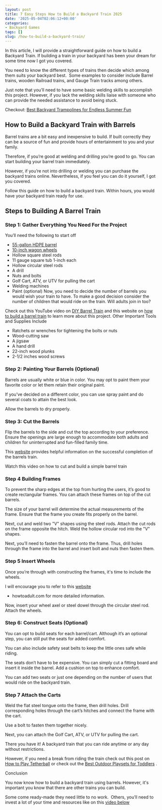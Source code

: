 ```yaml
---
layout: post
title: 7 Easy Steps How to Build a Backyard Train 2025
date: '2025-05-04T02:06:12+00:00'
categories:
- Backyard Games
tags: []
slug: /how-to-build-a-backyard-train/
---
```


In this article, I will provide a straightforward guide on how to build a Backyard Train. If building a train in your backyard has been your dream for some time now I got you covered.

You need to know the different types of trains then decide which among them suits your backyard best.  Some examples to consider include Barrel trains, wooden Railroad trains, and Gauge Train tracks among others.

Just note that you’ll need to have some basic welding skills to accomplish this project. However, if you lack the welding skills liaise with someone who can provide the needed assistance to avoid being stuck.

Checkout:
[Best Backyard Trampolines for Endless Summer Fun](https://pestpolicy.com/best-backyard-trampolines/)
## How to Build a Backyard Train with Barrels
Barrel trains are a bit easy and inexpensive to build. If built correctly they can be a source of fun and provide hours of entertainment to you and your family.

Therefore, if you’re good at welding and drilling you’re good to go. You can start building your barrel train immediately.

However, if you’re not into drilling or welding you can purchase the backyard trains online. Nevertheless, if you feel you can do it yourself, I got you covered.

Follow this guide on how to build a backyard train. Within hours, you would have your backyard train ready for use.
## Steps to Building A Barrel Train
### Step 1: Gather Everything You Need For the Project
You’ll need the following to start off
- [55-gallon HDPE barrel](https://www.amazon.com/dp/B06Y2H5GVX/?tag=p-policy-20)
- [10-inch wagon wheels](https://www.amazon.com/dp/B00ECAVJ1I/?tag=p-policy-20)
- Hollow square steel rods
- 11 gauge square tub 1-inch each
- Hollow circular steel rods
- A drill
- Nuts and bolts
- Golf Cart, ATV, or UTV for pulling the cart
- Welding machines
- Paint (optional)
Now, you need to decide the number of barrels you would wish your train to have. To make a good decision consider the number of children that would ride on the train. Will adults join in too?

Check out this YouTube video on
[DIY Barrel Train](https://www.youtube.com/watch?v=ZmopTBgGCzk)
and this website on
[how to build a barrel train](https://www.popularmechanics.com/home/how-to-plans/how-to/a20791/how-to-build-a-diy-barrel-train-that-your-kids-will-love/)
to learn more about this project.
Other Important Tools and Supplies Include
- Ratchets or wrenches for tightening the bolts or nuts
- Wood-cutting saw
- A jigsaw
- A hand drill
- 22-inch wood plunks
- 2-1/2 inches wood screws
### Step 2: Painting Your Barrels (Optional)
Barrels are usually white or blue in color. You may opt to paint them your favorite color or let them retain their original paint.

If you’ve decided on a different color, you can use spray paint and do several coats to attain the best look.

Allow the barrels to dry properly.
### Step 3: Cut the Barrels
Flip the barrels to the side and cut the top according to your preference. Ensure the openings are large enough to accommodate both adults and children for uninterrupted and fun-filled family time.

This
[website](https://howtoadult.com/trailer-plastic-barrels-4709116.html)
provides helpful information on the successful completion of the barrels train.

Watch this video on how to cut and build a simple barrel train
### Step 4 Building Frames
To prevent the sharp edges at the top from hurting the users, it’s good to create rectangular frames. You can attach these frames on top of the cut barrels.

The size of your barrel will determine the actual measurements of the frame. Ensure that the frame you create fits properly on the barrel.

Next, cut and weld two "V" shapes using the steel rods. Attach the cut rods on the frame opposite the hitch. Weld the hollow circular rod into the "V" shapes.

Next, you’ll need to fasten the barrel onto the frame. Thus, drill holes through the frame into the barrel and insert bolt and nuts then fasten them.
### Step 5 Insert Wheels
Once you’re through with constructing the frames, it's time to include the wheels.

I will encourage you to refer to this
[website](https://howtoadult.com/trailer-plastic-barrels-4709116.html)
- howtoadult.com for more detailed information.

Now, insert your wheel axel or steel dowel through the circular steel rod. Attach the wheels.
### Step 6: Construct Seats (Optional)
You can opt to build seats for each barrel/cart. Although it’s an optional step, you can still put the seats for added comfort.

You can also include safety seat belts to keep the little ones safe while riding.

The seats don’t have to be expensive. You can simply cut a fitting board and insert it inside the barrel. Add a cushion on top to enhance comfort.

You can add two seats or just one depending on the number of users that would ride on the backyard train.
### Step 7 Attach the Carts
Weld the flat steel tongue onto the frame, then drill holes. Drill corresponding holes through the cart’s hitches and connect the frame with the cart.

Use a bolt to fasten them together nicely.

Next, you can attach the Golf Cart, ATV, or UTV for pulling the cart.

There you have it! A backyard train that you can ride anytime or any day without restrictions.

However, if you need a break from riding the train check out this post on
[How to Play Tetherball](https://pestpolicy.com/how-to-play-tetherball/)
or check out the
[Best Outdoor Playsets for Toddlers](https://pestpolicy.com/best-outdoor-playsets-for-toddlers/)
.

Conclusion

You now know how to build a backyard train using barrels. However, it's important you know that there are other trains you can build.

Some come ready-made they need little to no work.  Others, you’ll need to invest a lot of your time and resources like on this
[video below](https://www.youtube.com/watch?v=U3Y2fy6M2-8)
